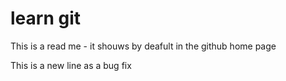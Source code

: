 # learn git

This is a read me - it shouws by deafult in the github home page

This is a new line as a bug fix
